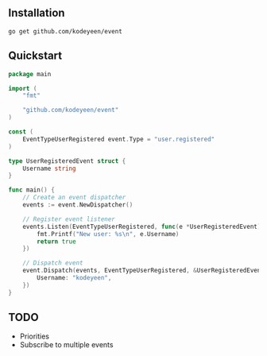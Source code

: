 ## Installation

```shell
go get github.com/kodeyeen/event
```

## Quickstart

```go
package main

import (
	"fmt"

	"github.com/kodeyeen/event"
)

const (
	EventTypeUserRegistered event.Type = "user.registered"
)

type UserRegisteredEvent struct {
	Username string
}

func main() {
	// Create an event dispatcher
	events := event.NewDispatcher()

	// Register event listener
	events.Listen(EventTypeUserRegistered, func(e *UserRegisteredEvent) bool {
		fmt.Printf("New user: %s\n", e.Username)
		return true
	})

	// Dispatch event
	event.Dispatch(events, EventTypeUserRegistered, &UserRegisteredEvent{
		Username: "kodeyeen",
	})
}
```

## TODO

- Priorities
- Subscribe to multiple events
